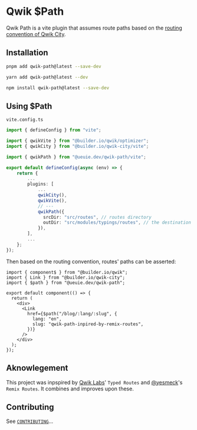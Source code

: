 # Qwik $Path

Qwik Path is a vite plugin that assumes route paths based on the [routing convention of Qwik City](https://qwik.builder.io/docs/routing/).

## Installation

```bash
pnpm add qwik-path@latest --save-dev
```

```bash
yarn add qwik-path@latest --dev
```

```bash
npm install qwik-path@latest --save-dev
```

## Using $Path

`vite.config.ts`

```ts
import { defineConfig } from "vite";

import { qwikVite } from "@builder.io/qwik/optimizer";
import { qwikCity } from "@builder.io/qwik-city/vite";

import { qwikPath } from "@ueuie.dev/qwik-path/vite";

export default defineConfig(async (env) => {
    return {
        ...
        plugins: [
            ...
            qwikCity(),
            qwikVite(),
            // ---
            qwikPath({
              srcDir: "src/routes", // routes directory
              outDir: "src/modules/typings/routes", // the destination folder of the produced types (must be within the reach of tsconfig.json!)
            }),
        ],
        ...
    };
});

```

Then based on the routing convention, routes' paths can be asserted:

```tsx
import { component$ } from "@builder.io/qwik";
import { Link } from "@builder.io/qwik-city";
import { $path } from "@ueuie.dev/qwik-path";

export default component(() => {
  return (
    <div>
      <Link
        href={$path("/blog/:lang/:slug", {
          lang: "en",
          slug: "qwik-path-inpired-by-remix-routes",
        })}
      />
    </div>
  );
});
```

## Aknowlegement

This project was inpspired by [Qwik Labs](https://qwik.builder.io/docs/labs/)' `Typed Routes` and [@yesmeck](https://github.com/yesmeck)'s `Remix Routes`. It combines and improves upon these.

## Contributing

See [`CONTRIBUTING`](./CONTRIBUTING)...
